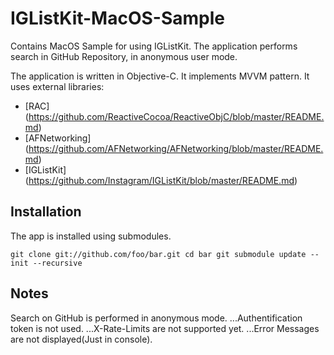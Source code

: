 # IGListKit-MacOS-Sample
Contains MacOS Sample for using IGListKit. 
The application performs search in GitHub Repository, in anonymous user mode. 

The application is written in Objective-C. It implements MVVM pattern.
It uses external libraries: 
- [RAC] (https://github.com/ReactiveCocoa/ReactiveObjC/blob/master/README.md)
- [AFNetworking] (https://github.com/AFNetworking/AFNetworking/blob/master/README.md)
- [IGListKit] (https://github.com/Instagram/IGListKit/blob/master/README.md)

## Installation

The app is installed using submodules.

``
git clone git://github.com/foo/bar.git
cd bar
git submodule update --init --recursive
``

## Notes

Search on GitHub is performed in anonymous mode.
...Authentification token is not used.
...X-Rate-Limits are not supported yet.
...Error Messages are not displayed(Just in console).
